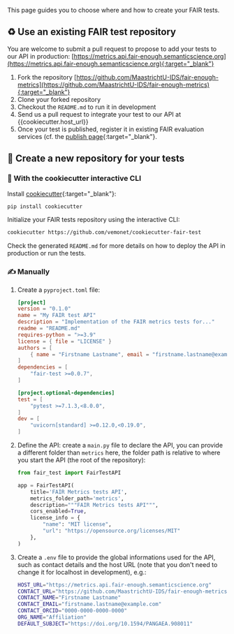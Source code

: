 This page guides you to choose where and how to create your FAIR tests.

## ♻️ Use an existing FAIR test repository

You are welcome to submit a pull request to propose to add your tests to our API in production: [https://metrics.api.fair-enough.semanticscience.org](https://metrics.api.fair-enough.semanticscience.org){:target="_blank"}

1. Fork the repository [https://github.com/MaastrichtU-IDS/fair-enough-metrics](https://github.com/MaastrichtU-IDS/fair-enough-metrics){:target="_blank"}
2. Clone your forked repository
3. Checkout the `README.md` to run it in development
4. Send us a pull request to integrate your test to our API at {{cookiecutter.host_url}}
5. Once your test is published, register it in existing FAIR evaluation services (cf. the [publish page](/fair-test/publish/#then-register-your-tests){:target="_blank"}.

## 📂 Create a new repository for your tests

### 🍪 With the cookiecutter interactive CLI

Install [cookiecutter](https://github.com/cookiecutter/cookiecutter){:target="_blank"}:

```bash
pip install cookiecutter
```

Initialize your FAIR tests repository using the interactive CLI:

```bash
cookiecutter https://github.com/vemonet/cookiecutter-fair-test
```

Check the generated `README.md` for more details on how to deploy the API in production or run the tests.

### ✍️ Manually

1. Create a `pyproject.toml` file:

    ```toml title="pyproject.toml"
    [project]
    version = "0.1.0"
    name = "My FAIR test API"
    description = "Implementation of the FAIR metrics tests for..."
    readme = "README.md"
    requires-python = ">=3.9"
    license = { file = "LICENSE" }
    authors = [
        { name = "Firstname Lastname", email = "firstname.lastname@example.com" },
    ]
    dependencies = [
        "fair-test >=0.0.7",
    ]

    [project.optional-dependencies]
    test = [
        "pytest >=7.1.3,<8.0.0",
    ]
    dev = [
        "uvicorn[standard] >=0.12.0,<0.19.0",
    ]
    ```

2. Define the API: create a `main.py` file to declare the API, you can provide a different folder than `metrics` here, the folder path is relative to where you start the API (the root of the repository):

    ```python title="main.py"
    from fair_test import FairTestAPI

    app = FairTestAPI(
        title='FAIR Metrics tests API',
        metrics_folder_path='metrics',
        description="""FAIR Metrics tests API""",
        cors_enabled=True,
        license_info = {
            "name": "MIT license",
            "url": "https://opensource.org/licenses/MIT"
        },
    )
    ```

3. Create a `.env` file to provide the global informations used for the API, such as contact details and the host URL (note that you don't need to change it for localhost in development), e.g.:

    ```bash title=".env"
    HOST_URL="https://metrics.api.fair-enough.semanticscience.org"
    CONTACT_URL="https://github.com/MaastrichtU-IDS/fair-enough-metrics"
    CONTACT_NAME="Firstname Lastname"
    CONTACT_EMAIL="firstname.lastname@example.com"
    CONTACT_ORCID="0000-0000-0000-0000"
    ORG_NAME="Affiliation"
    DEFAULT_SUBJECT="https://doi.org/10.1594/PANGAEA.908011"
    ```
